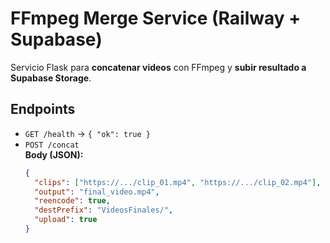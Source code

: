 # FFmpeg Merge Service (Railway + Supabase)

Servicio Flask para **concatenar videos** con FFmpeg y **subir resultado a Supabase Storage**.

## Endpoints

- `GET /health` → `{ "ok": true }`
- `POST /concat`  
  **Body (JSON):**
  ```json
  {
    "clips": ["https://.../clip_01.mp4", "https://.../clip_02.mp4"],
    "output": "final_video.mp4",
    "reencode": true,
    "destPrefix": "VideosFinales/",
    "upload": true
  }
